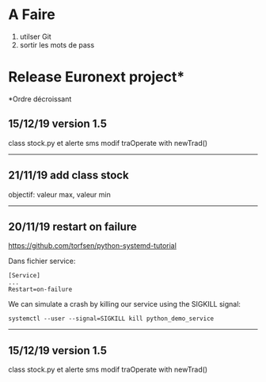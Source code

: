 # A Faire
1. utilser Git
1. sortir les mots de pass


# Release Euronext project*
\*Ordre décroissant


## 15/12/19 version 1.5
class stock.py et alerte sms
modif traOperate with newTrad()

---
## 21/11/19 add class stock
objectif: valeur max, valeur min


---
## 20/11/19 restart on failure
https://github.com/torfsen/python-systemd-tutorial

Dans fichier service:
```
[Service]
...
Restart=on-failure
```

We can simulate a crash by killing our service using the SIGKILL signal:
```
systemctl --user --signal=SIGKILL kill python_demo_service
```

---
## 15/12/19 version 1.5
class stock.py et alerte sms
modif traOperate with newTrad()
